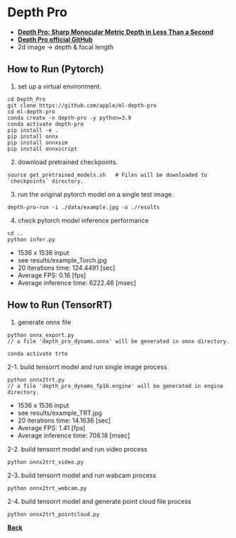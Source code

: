 # Depth Pro
- **[Depth Pro: Sharp Monocular Metric Depth in Less Than a Second](https://arxiv.org/abs/2410.02073)**
- **[Depth Pro official GitHub](https://github.com/apple/ml-depth-pro)**
- 2d image -> depth & focal length

## How to Run (Pytorch)

1. set up a virtual environment.
```
cd Depth_Pro
git clone https://github.com/apple/ml-depth-pro
cd ml-depth-pro
conda create -n depth-pro -y python=3.9
conda activate depth-pro
pip install -e .
pip install onnx
pip install onnxsim
pip install onnxscript
```

2. download pretrained checkpoints.
```
source get_pretrained_models.sh   # Files will be downloaded to `checkpoints` directory.
```

3. run the original pytorch model on a single test image.
```
depth-pro-run -i ./data/example.jpg -o ./results
```

4. check pytorch model inference performance
```
cd ..
python infer.py
```
- 1536 x 1536 input
- see results/example_Torch.jpg    
- 20 iterations time: 124.4491 [sec]   
- Average FPS: 0.16 [fps]   
- Average inference time: 6222.46 [msec]   


## How to Run (TensorRT)

1. generate onnx file

```
python onnx_export.py
// a file 'depth_pro_dynamo.onnx' will be generated in onnx directory.
```

```
conda activate trte
```

2-1. build tensorrt model and run single image process

```
python onnx2trt.py
// a file 'depth_pro_dynamo_fp16.engine' will be generated in engine directory.
```
- 1536 x 1536 input
- see results/example_TRT.jpg  
- 20 iterations time: 14.1636 [sec]
- Average FPS: 1.41 [fps]
- Average inference time: 708.18 [msec]

2-2. build tensorrt model and run video process

```
python onnx2trt_video.py
```

2-3. build tensorrt model and run wabcam process

```
python onnx2trt_webcam.py
```

2-4. build tensorrt model and generate point cloud file process

```
python onnx2trt_pointcloud.py
```

**[Back](../README.md)** 